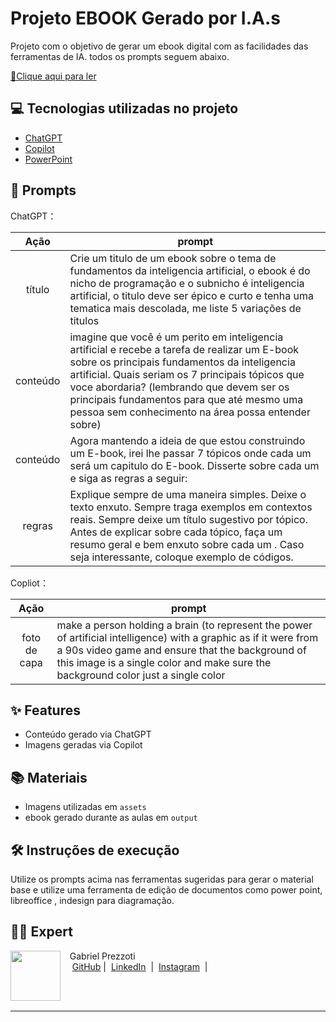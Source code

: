 # Projeto EBOOK Gerado por I.A.s


Projeto com o objetivo de gerar um ebook digital com as facilidades das ferramentas de IA. todos os prompts
seguem abaixo.

<a href="https://github.com/GabrielPrezzoti/ebook-ia/blob/main/EBOOK%20IA.pdf" title="View PDF now"> 📕Clique aqui para ler</a>

## 💻 Tecnologias utilizadas no projeto

- [ChatGPT](https://chat.openai.com/) 
- [Copilot](https://copilot.microsoft.com)
- [PowerPoint](https://www.microsoft.com/en/microsoft-365/powerpoint)

## 🧠 Prompts


ChatGPT：

|   Ação   | prompt                                                                                                                                                                                                                                                                         |
| :------: | ------------------------------------------------------------------------------------------------------------------------------------------------------------------------------------------------------------------------------------------------------------------------------ |
|  título  | Crie um titulo de um ebook sobre o tema de fundamentos da inteligencia artificial, o ebook é do nicho de programação e o subnicho é inteligencia artificial, o titulo deve ser épico e curto e tenha uma tematica mais descolada, me liste 5 variações de titulos                                                      |
| conteúdo | imagine que você é um perito em inteligencia artificial e recebe a tarefa de realizar um E-book sobre os principais fundamentos da inteligencia artificial. Quais seriam os 7 principais tópicos que voce abordaria? (lembrando que devem ser os principais fundamentos para que até mesmo uma pessoa sem conhecimento na área possa entender sobre)
| conteúdo | Agora mantendo a ideia de que estou construindo um E-book, irei lhe passar 7 tópicos onde cada um será um capitulo do E-book. Disserte sobre cada um e siga as regras a seguir:
|regras|Explique sempre de uma maneira simples. Deixe o texto enxuto. Sempre traga exemplos em contextos reais. Sempre deixe um título sugestivo por tópico. Antes de explicar sobre cada tópico, faça um resumo geral e bem enxuto sobre cada um . Caso seja interessante, coloque exemplo de códigos.


Copliot：

|  Ação  | prompt                                                                                 |
| :----: | -------------------------------------------------------------------------------------- |
| foto de capa | make a person holding a brain (to represent the power of artificial intelligence) with a graphic as if it were from a 90s video game and ensure that the background of this image is a single color and make sure the background color just a single color|

## ✨ Features

- Conteúdo gerado via ChatGPT
- Imagens geradas via Copilot

## 📚 Materiais

- Imagens utilizadas em `assets`
- ebook gerado durante as aulas em `output`

## 🛠️ Instruções de execução

Utilize os prompts acima nas ferramentas sugeridas para gerar o material base e utilize uma ferramenta de edição de documentos como power point, libreoffice , indesign para diagramação.

## 👨‍💻 Expert

<p>
    <img 
      align=left 
      margin=10 
      width=80 
      src="https://media.licdn.com/dms/image/D4D03AQGNUlWOrLdG2A/profile-displayphoto-shrink_800_800/0/1709038587751?e=1725494400&v=beta&t=_y_6EJtfA17rWOjdne8czkSFZpsdiFEsJkbRzCS646w"
    />
    <p>&nbsp&nbsp&nbspGabriel Prezzoti<br>
    &nbsp&nbsp&nbsp
    <a href="https://github.com/GabrielPrezzoti">
    GitHub</a>&nbsp;|&nbsp;
    <a href="https://www.linkedin.com/in/gabriel-barros-prezzoti-47a16b22b/">LinkedIn</a>
&nbsp;|&nbsp;
    <a href="https://www.instagram.com/gabrielprezzoti/">
    Instagram</a>
&nbsp;|&nbsp;</p>
</p>
<br/><br/>
<p>

---